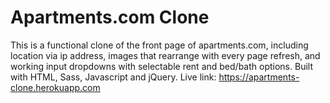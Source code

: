 # Apartments.com Clone

This is a functional clone of the front page of apartments.com, including location via ip address, images that rearrange with every page refresh, and working input dropdowns with selectable rent and bed/bath options. Built with HTML, Sass, Javascript and jQuery.
Live link: https://apartments-clone.herokuapp.com